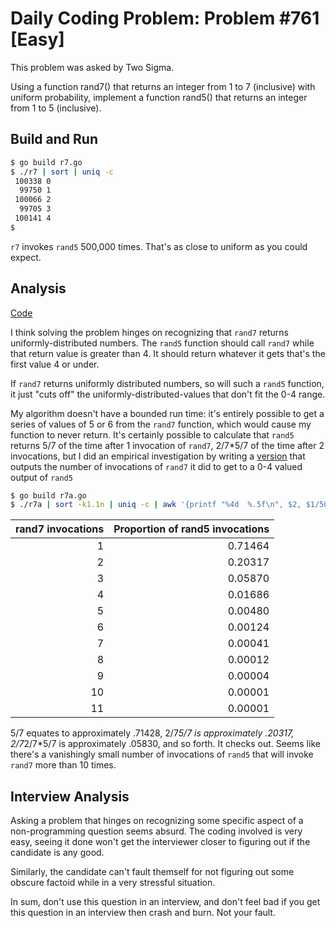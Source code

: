# Daily Coding Problem: Problem #761 [Easy]

This problem was asked by Two Sigma.

Using a function rand7() that returns an integer from 1 to 7 (inclusive)
with uniform probability,
implement a function rand5() that returns an
integer from 1 to 5 (inclusive).

## Build and Run

```sh
$ go build r7.go
$ ./r7 | sort | uniq -c
 100338 0
  99750 1
 100066 2
  99705 3
 100141 4
$
```

`r7` invokes `rand5` 500,000 times.
That's as close to uniform as you could expect.

## Analysis

[Code](r7.go)

I think solving the problem hinges on recognizing that
`rand7` returns uniformly-distributed numbers.
The `rand5` function should call `rand7`
while that return value is greater than 4.
It should return whatever it gets that's the first
value 4 or under.

If `rand7` returns uniformly distributed numbers,
so will such a `rand5` function,
it just "cuts off" the uniformly-distributed-values
that don't fit the 0-4 range.

My algorithm doesn't have a bounded run time:
it's entirely possible to get a series of values
of 5 or 6 from the `rand7` function,
which would cause my function to never return.
It's certainly possible to calculate that `rand5`
returns 5/7 of the time after 1 invocation of `rand7`,
2/7*5/7 of the time after 2 invocations,
but I did an empirical investigation by writing
a [version](r7a.go) that outputs the number of invocations
of `rand7` it did to get to a 0-4 valued output of `rand5`

```sh
$ go build r7a.go
$ ./r7a | sort -k1.1n | uniq -c | awk '{printf "%4d  %.5f\n", $2, $1/500000.}'
```

|rand7 invocations|Proportion of rand5 invocations|
|------:|---------:|
|  1    |0.71464|
|  2    |0.20317|
|  3    |0.05870|
|  4    |0.01686|
|  5    |0.00480|
|  6    |0.00124|
|  7    |0.00041|
|  8    |0.00012|
|  9    |0.00004|
| 10    |0.00001|
| 11    |0.00001|

5/7 equates to approximately .71428,
2/7*5/7 is approximately .20317,
2/7*2/7*5/7 is approximately .05830,
and so forth.
It checks out.
Seems like there's a vanishingly 
small number of invocations of `rand5` that will invoke `rand7`
more than 10 times.


## Interview Analysis


Asking a problem that hinges on recognizing some specific
aspect of a non-programming question seems absurd.
The coding involved is very easy,
seeing it done won't get the interviewer closer to figuring
out if the candidate is any good.

Similarly, the candidate can't fault themself for not figuring
out some obscure factoid while in a very stressful situation.

In sum, don't use this question in an interview,
and don't feel bad if you get this question in an interview
then crash and burn. Not your fault.
